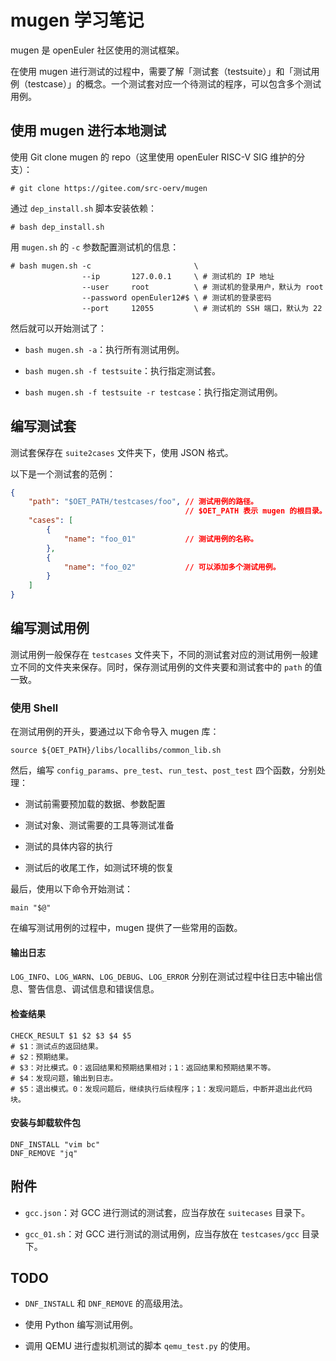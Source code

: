 # mugen 学习笔记

mugen 是 openEuler 社区使用的测试框架。

在使用 mugen 进行测试的过程中，需要了解「测试套（testsuite）」和「测试用例（testcase）」的概念。一个测试套对应一个待测试的程序，可以包含多个测试用例。

## 使用 mugen 进行本地测试

使用 Git clone mugen 的 repo（这里使用 openEuler RISC-V SIG 维护的分支）：

```shell-session
# git clone https://gitee.com/src-oerv/mugen
```

通过 `dep_install.sh` 脚本安装依赖：

```shell-session
# bash dep_install.sh
```

用 `mugen.sh` 的 `-c` 参数配置测试机的信息：

```shell-session
# bash mugen.sh -c                       \
                --ip       127.0.0.1     \ # 测试机的 IP 地址
                --user     root          \ # 测试机的登录用户，默认为 root
                --password openEuler12#$ \ # 测试机的登录密码
                --port     12055         \ # 测试机的 SSH 端口，默认为 22
```

然后就可以开始测试了：

- `bash mugen.sh -a`：执行所有测试用例。

- `bash mugen.sh -f testsuite`：执行指定测试套。

- `bash mugen.sh -f testsuite -r testcase`：执行指定测试用例。

## 编写测试套

测试套保存在 `suite2cases` 文件夹下，使用 JSON 格式。

以下是一个测试套的范例：

```json
{
    "path": "$OET_PATH/testcases/foo", // 测试用例的路径。
                                       // $OET_PATH 表示 mugen 的根目录。
    "cases": [
        {
            "name": "foo_01"           // 测试用例的名称。
        },
        {
            "name": "foo_02"           // 可以添加多个测试用例。
        }
    ]
}
```

## 编写测试用例

测试用例一般保存在 `testcases` 文件夹下，不同的测试套对应的测试用例一般建立不同的文件夹来保存。同时，保存测试用例的文件夹要和测试套中的 `path` 的值一致。

### 使用 Shell

在测试用例的开头，要通过以下命令导入 mugen 库：

```shell
source ${OET_PATH}/libs/locallibs/common_lib.sh
```

然后，编写 `config_params`、`pre_test`、`run_test`、`post_test` 四个函数，分别处理：

- 测试前需要预加载的数据、参数配置

- 测试对象、测试需要的工具等测试准备

- 测试的具体内容的执行

- 测试后的收尾工作，如测试环境的恢复

最后，使用以下命令开始测试：

```shell
main "$@"
```

在编写测试用例的过程中，mugen 提供了一些常用的函数。

#### 输出日志

`LOG_INFO`、`LOG_WARN`、`LOG_DEBUG`、`LOG_ERROR` 分别在测试过程中往日志中输出信息、警告信息、调试信息和错误信息。

#### 检查结果

```shell
CHECK_RESULT $1 $2 $3 $4 $5
# $1：测试点的返回结果。
# $2：预期结果。
# $3：对比模式。0：返回结果和预期结果相对；1：返回结果和预期结果不等。
# $4：发现问题，输出到日志。
# $5：退出模式。0：发现问题后，继续执行后续程序；1：发现问题后，中断并退出此代码块。
```

#### 安装与卸载软件包

```shell
DNF_INSTALL "vim bc"
DNF_REMOVE "jq"
```

## 附件

- `gcc.json`：对 GCC 进行测试的测试套，应当存放在 `suitecases` 目录下。

- `gcc_01.sh`：对 GCC 进行测试的测试用例，应当存放在 `testcases/gcc` 目录下。

## TODO

- `DNF_INSTALL` 和 `DNF_REMOVE` 的高级用法。

- 使用 Python 编写测试用例。

- 调用 QEMU 进行虚拟机测试的脚本 `qemu_test.py` 的使用。


